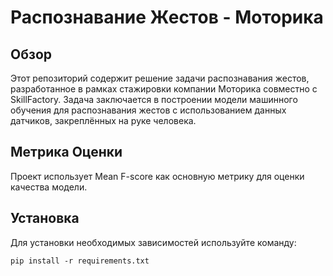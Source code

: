 # Распознавание Жестов -  Моторика

## Обзор
Этот репозиторий содержит решение задачи распознавания жестов, разработанное в рамках стажировки компании Моторика совместно с SkillFactory. Задача заключается в построении модели машинного обучения для распознавания жестов с использованием данных датчиков, закреплённых на руке человека.

## Метрика Оценки
Проект использует Mean F-score как основную метрику для оценки качества модели.

## Установка
Для установки необходимых зависимостей используйте команду:
```
pip install -r requirements.txt
```